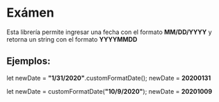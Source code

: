 # Exámen
Esta librería permite ingresar una fecha con el formato **MM/DD/YYYY** y retorna un string con el formato **YYYYMMDD**

## Ejemplos:
let newDate = **"1/31/2020"**.customFormatDate();
newDate = **20200131**

let newDate = customFormatDate(**"10/9/2020"**);
newDate = **20201009**